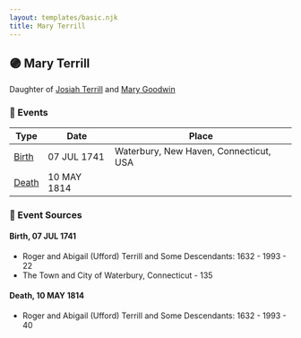 ```yaml
---
layout: templates/basic.njk
title: Mary Terrill
---
```

## 🟣 Mary Terrill

Daughter of [Josiah Terrill](/people/8/80183041) and [Mary Goodwin](/people/4/49404198)

### 📆 Events

Type | Date | Place
------ | ------ | ------
[Birth](#event-64799da0-44a7-4940-bd05-9b2569ccdc60) | 07 JUL 1741 | Waterbury, New Haven, Connecticut, USA
[Death](#event-9935d238-26ed-4e80-a2d4-977fdc1bc175) | 10 MAY 1814 |

### 📰 Event Sources

#### <a id="event-64799da0-44a7-4940-bd05-9b2569ccdc60"></a> Birth, 07 JUL 1741
* Roger and Abigail (Ufford) Terrill and Some Descendants: 1632 - 1993  - 22
* The Town and City of Waterbury, Connecticut  - 135

#### <a id="event-9935d238-26ed-4e80-a2d4-977fdc1bc175"></a> Death, 10 MAY 1814
* Roger and Abigail (Ufford) Terrill and Some Descendants: 1632 - 1993  - 40